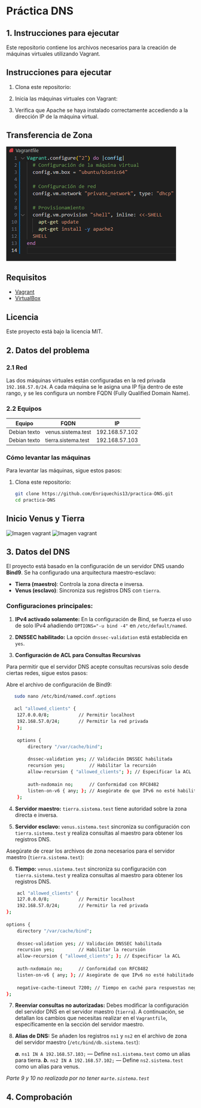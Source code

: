 # Práctica DNS

## 1. Instrucciones para ejecutar

Este repositorio contiene los archivos necesarios para la creación de máquinas virtuales utilizando Vagrant.

## Instrucciones para ejecutar

1. Clona este repositorio:

2. Inicia las máquinas virtuales con Vagrant:

3. Verifica que Apache se haya instalado correctamente accediendo a la dirección IP de la máquina virtual.

## Transferencia de Zona

![Imagen vagrant](imagenes/vagrant1.png)

## Requisitos

- [Vagrant](https://www.vagrantup.com/downloads)
- [VirtualBox](https://www.virtualbox.org/wiki/Downloads)

## Licencia

Este proyecto está bajo la licencia MIT.

## 2. Datos del problema

### 2.1 Red
Las dos máquinas virtuales están configuradas en la red privada `192.168.57.0/24`. A cada máquina se le asigna una IP fija dentro de este rango, y se les configura un nombre FQDN (Fully Qualified Domain Name).

### 2.2 Equipos

| Equipo               | FQDN                | IP              |
|----------------------|---------------------|-----------------|
| Debian texto         | venus.sistema.test   | 192.168.57.102  |
| Debian texto         | tierra.sistema.test  | 192.168.57.103  |

### Cómo levantar las máquinas

Para levantar las máquinas, sigue estos pasos:

1. Clona este repositorio:
   ```bash
   git clone https://github.com/Enriquechis13/practica-DNS.git
   cd practica-DNS
    ```
## Inicio Venus y Tierra

![Imagen vagrant](imagenes/vagrant2.png)
![Imagen vagrant](imagenes/vagrant3.png)

## 3. Datos del DNS

El proyecto está basado en la configuración de un servidor DNS usando **Bind9**. Se ha configurado una arquitectura maestro-esclavo:

- **Tierra (maestro)**: Controla la zona directa e inversa.
- **Venus (esclavo)**: Sincroniza sus registros DNS con `tierra`.

### Configuraciones principales:

1. **IPv4 activado solamente:** En la configuración de Bind, se fuerza el uso de solo IPv4 añadiendo `OPTIONS="-u bind -4"` en `/etc/default/named`.

2. **DNSSEC habilitado:** La opción `dnssec-validation` está establecida en `yes`.

3. **Configuración de ACL para Consultas Recursivas**

Para permitir que el servidor DNS acepte consultas recursivas solo desde ciertas redes, sigue estos pasos:

 Abre el archivo de configuración de Bind9:
```bash
   sudo nano /etc/bind/named.conf.options

   acl "allowed_clients" {
    127.0.0.0/8;           // Permitir localhost
    192.168.57.0/24;       // Permitir la red privada
    };

    options {
        directory "/var/cache/bind";

        dnssec-validation yes; // Validación DNSSEC habilitada
        recursion yes;         // Habilitar la recursión
        allow-recursion { "allowed_clients"; }; // Especificar la ACL

        auth-nxdomain no;      // Conformidad con RFC8482
        listen-on-v6 { any; }; // Asegúrate de que IPv6 no esté habilitado si solo usas IPv4.
    };
```

4. **Servidor maestro:** `tierra.sistema.test` tiene autoridad sobre la zona directa e inversa.

5. **Servidor esclavo:** `venus.sistema.test` sincroniza su configuración con `tierra.sistema.test` y realiza consultas al maestro para obtener los registros DNS.

Asegúrate de crear los archivos de zona necesarios para el servidor maestro (`tierra.sistema.test`):

6. **Tiempo:** `venus.sistema.test` sincroniza su configuración con `tierra.sistema.test` y realiza consultas al maestro para obtener los registros DNS.

```bash
    acl "allowed_clients" {
    127.0.0.0/8;           // Permitir localhost
    192.168.57.0/24;       // Permitir la red privada
};

options {
    directory "/var/cache/bind";

    dnssec-validation yes; // Validación DNSSEC habilitada
    recursion yes;         // Habilitar la recursión
    allow-recursion { "allowed_clients"; }; // Especificar la ACL

    auth-nxdomain no;      // Conformidad con RFC8482
    listen-on-v6 { any; }; // Asegúrate de que IPv6 no esté habilitado si solo usas IPv4.

    negative-cache-timeout 7200; // Tiempo en caché para respuestas negativas de 2 horas
};
```

7. **Reenviar consultas no autorizadas:** Debes modificar la configuración del servidor DNS en el servidor maestro (`tierra`). A continuación, se detallan los cambios que necesitas realizar en el `Vagrantfile`, específicamente en la sección del servidor maestro.

8. **Alias de DNS:** Se añaden los registros `ns1` y `ns2` en el archivo de zona del servidor maestro (`/etc/bind/db.sistema.test`):

    ***a.*** `ns1 IN A 192.168.57.103;` — Define `ns1.sistema.test` como un alias para tierra.
    ***b.*** `ns2 IN A 192.168.57.102;` — Define `ns2.sistema.test` como un alias para venus.

*Parte 9 y 10 no realizada por no tener `marte.sistema.test`*

## 4. Comprobación
